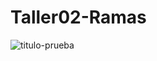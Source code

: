 # Taller02-Ramas
![titulo-prueba](https://github.com/Xavih830/Taller02-Ramas/assets/120606644/202a92bb-857a-4f8e-b07f-a1eef403f4ab)
